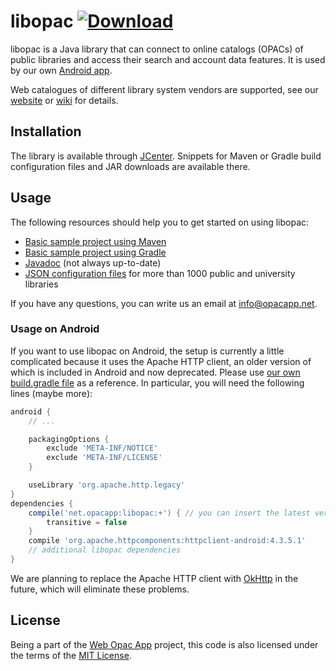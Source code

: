 libopac  [ ![Download](https://api.bintray.com/packages/opacapp/libs/libopac/images/download.svg) ](https://bintray.com/opacapp/libs/libopac/_latestVersion)
=======
libopac is a Java library that can connect to online catalogs (OPACs) of public libraries and access their search and account data features. It is used by our own [Android app](https://github.com/opacapp/opacclient).

Web catalogues of different library system vendors are supported, see our [website](http://de.opacapp.net/kompatibilitaet/) or [wiki](https://github.com/raphaelm/opacclient/wiki/Supported-library-types) for details.

Installation
------------
The library is available through [JCenter](https://bintray.com/opacapp/libs/libopac/). Snippets for Maven or Gradle build configuration files and JAR downloads are available there.

Usage
-----
The following resources should help you to get started on using libopac:

* [Basic sample project using Maven](https://github.com/opacapp/libopac-sample-mvn) 
* [Basic sample project using Gradle](https://github.com/opacapp/libopac-sample-gradle) 
* [Javadoc](https://en.opacapp.net/doc/) (not always up-to-date)
* [JSON configuration files](https://github.com/opacapp/opacclient/blob/master/opacclient/opacapp/LIBRARY_DATA.md) for more than 1000 public and university libraries

If you have any questions, you can write us an email at [info@opacapp.net](mailto:info@opacapp.net).

### Usage on Android

If you want to use libopac on Android, the setup is currently a little complicated because it uses the Apache HTTP client, an older version of which is included in Android and now deprecated. Please use [our own build.gradle file](https://github.com/opacapp/opacclient/blob/master/opacclient/opacapp/build.gradle) as a reference. In particular, you will need the following lines (maybe more):

```groovy
android {
    // ...

    packagingOptions {
        exclude 'META-INF/NOTICE'
        exclude 'META-INF/LICENSE'
    }

    useLibrary 'org.apache.http.legacy'
}
dependencies {
    compile('net.opacapp:libopac:+') { // you can insert the latest version here
        transitive = false
    }
    compile 'org.apache.httpcomponents:httpclient-android:4.3.5.1'
    // additional libopac dependencies
}
```

We are planning to replace the Apache HTTP client with [OkHttp](http://square.github.io/okhttp/) in the future, which will eliminate these problems.

License
-------
Being a part of the [Web Opac App](https://github.com/opacapp/opacclient) project, this code is also licensed under the terms of the [MIT License](http://opensource.org/licenses/mit-license.php).
